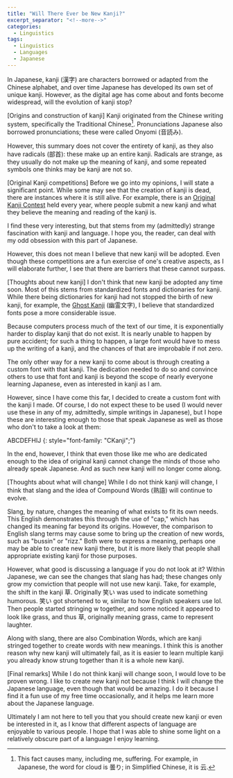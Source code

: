 ```yaml
---
title: "Will There Ever be New Kanji?"
excerpt_separator: "<!--more-->"
categories:
  - Linguistics
tags:
  - Linguistics
  - Languages
  - Japanese
---
```


In Japanese, kanji (漢字) are characters borrowed or adapted from the Chinese alphabet, and over time Japanese has developed its own set of unique kanji. However, as the digital age has come about and fonts become widespread, will the evolution of kanji stop?

<!--more-->

[Origins and construction of kanji]
Kanji originated from the Chinese writing system, specifically the Traditional Chinese[^1]. Pronunciations Japanese also borrowed pronunciations; these were called Onyomi (音読み).

However, this summary does not cover the entirety of kanji, as they also have radicals (部首): these make up an entire kanji. Radicals are strange, as they usually do not make up the meaning of kanji, and some repeated symbols one thinks may be kanji are not so.

[Original Kanji competitions]
Before we go into my opinions, I will state a significant point. While some may see that the creation of kanji is dead, there are instances where it is still alive. For example, there is an [Original Kanji Contest](https://sousaku-kanji.com/) held every year, where people submit a new kanji and what they believe the meaning and reading of the kanji is.

I find these very interesting, but that stems from my (admittedly) strange fascination with kanji and language. I hope you, the reader, can deal with my odd obsession with this part of Japanese.

However, this does not mean I believe that new kanji will be adopted. Even though these competitions are a fun exercise of one's creative aspects, as I will elaborate further, I see that there are barriers that these cannot surpass.

[Thoughts about new kanji]
I don't think that new kanji be adopted any time soon. Most of this stems from standardized fonts and dictionaries for kanji. While there being dictionaries for kanji had not stopped the birth of new kanji, for example, the [Ghost Kanji](https://www.sljfaq.org/afaq/yuureimoji.html) (幽霊文字), I believe that standardized fonts pose a more considerable
issue.

Because computers process much of the text of our time, it is exponentially harder to display kanji that do not exist. It is nearly unable to happen by pure accident; for such a thing to happen, a large font would have to mess up the writing of a kanji, and the chances of that are improbable if not zero.

The only other way for a new kanji to come about is through creating a custom font with that kanji. The dedication needed to do so and convince others to use that font and kanji is beyond the scope of nearly everyone learning Japanese, even as interested in kanji as I am.

However, since I have come this far, I decided to create a custom font with the kanji I made. Of course, I do not expect these to be used (I would never use these in any of my, admittedly, simple writings in Japanese), but I hope these are interesting enough to those that speak Japanese as well as those who don't to take a look at them:

ABCDEFHIJ
{: style="font-family: \"CKanji\";"}

In the end, however, I think that even those like me who are dedicated enough to the idea of original kanji cannot change the minds of those who already speak Japanese. And as such new kanji will no longer come along.

[Thoughts about what will change]
While I do not think kanji will change, I think that slang and the idea of Compound Words (熟語) will continue to evolve.

Slang, by nature, changes the meaning of what exists to fit its own needs. This English demonstrates this through the use of "cap," which has changed its meaning far beyond its origins. However, the comparison to English slang terms may cause some to bring up the creation of new words, such as "bussin" or "rizz." Both were to express a meaning, perhaps one may be able to create new kanji there, but it is more likely that people shall appropriate existing kanji for those purposes.

However, what good is discussing a language if you do not look at it? Within Japanese, we can see the changes that slang has had; these changes only grow my conviction that people will not use new kanji. Take, for example, the shift in the kanji 草. Originally 笑い was used to indicate something humorous. 笑い got shortened to w, similar to how English speakers use lol. Then people started stringing w together, and some noticed it appeared to look like grass, and thus 草, originally meaning grass, came to represent laughter.

Along with slang, there are also Combination Words, which are kanji stringed together to create words with new meanings. I think this is another reason why new kanji will ultimately fail, as it is easier to learn multiple kanji you already know strung together than it is a whole new kanji.

[Final remarks]
While I do not think kanji will change soon, I would love to be proven wrong. I like to create new kanji not because I think I will change the Japanese language, even though that would be amazing. I do it because I find it a fun use of my free time occasionally, and it helps me learn more about the Japanese language.

Ultimately I am not here to tell you that you should create new kanji or even be interested in it, as I know that different aspects of language are enjoyable to various people. I hope that I was able to shine some light on a relatively obscure part of a language I enjoy learning.

[^1]: This fact causes many, including me, suffering. For example, in Japanese, the word for cloud is 曇り; in Simplified Chinese, it is 云.
